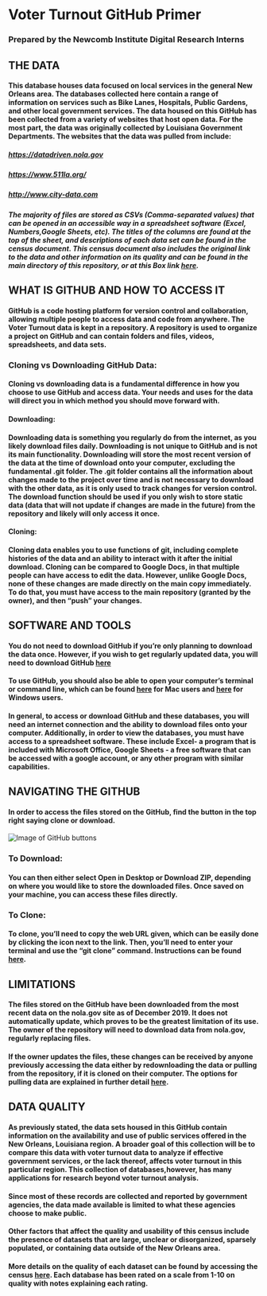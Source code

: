 # Voter Turnout GitHub Primer
### Prepared by the Newcomb Institute Digital Research Interns

## THE DATA
#### This database houses data focused on local services in the general New Orleans area. The databases collected here contain a range of information on services such as Bike Lanes, Hospitals, Public Gardens, and other local government services. The data housed on this GitHub has been collected from a variety of websites that host open data. For the most part, the data was originally collected by Louisiana Government Departments. The websites that the data was pulled from include:
##### https://datadriven.nola.gov
##### https://www.511la.org/
##### http://www.city-data.com
##### The majority of files are stored as CSVs (Comma-separated values) that can be opened in an accessible way in a spreadsheet software (Excel, Numbers,Google Sheets, etc). The titles of the columns are found at the top of the sheet, and descriptions of each data set can be found in the census document. This census document also includes the original link to the data and other information on its quality and can be found in the main directory of this repository, or at this Box link [here](https://app.box.com/file/529825835606).

## WHAT IS GITHUB AND HOW TO ACCESS IT
#### GitHub is a code hosting platform for version control and collaboration, allowing multiple people to access data and code from anywhere. The Voter Turnout data is kept in a repository. A repository is used to organize a project on GitHub and can contain folders and files, videos, spreadsheets, and data sets. 

### Cloning vs Downloading GitHub Data:
#### Cloning vs downloading data is a fundamental difference in how you choose to use GitHub and access data. Your needs and uses for the data will direct you in which method you should move forward with.
#### Downloading:
#### Downloading data is something you regularly do from the internet, as you likely download files daily. Downloading is not unique to GitHub and is not its main functionality. Downloading will store the most recent version of the data at the time of download onto your computer, excluding the fundamental .git folder. The .git folder contains all the information about changes made to the project over time and is not necessary to download with the other data, as it is only used to track changes for version control. The download function should be used if you only wish to store static data (data that will not update if changes are made in the future) from the repository and likely will only access it once.
#### Cloning: 
#### Cloning data enables you to use functions of git, including complete histories of the data and an ability to interact with it after the initial download. Cloning can be compared to Google Docs, in that multiple people can have access to edit the data. However, unlike Google Docs, none of these changes are made directly on the main copy immediately. To do that, you must have access to the main repository (granted by the owner), and then “push” your changes. 

## SOFTWARE AND TOOLS
#### You do not need to download GitHub if you’re only planning to download the data once. However, if you wish to get regularly updated data, you will need to download GitHub [here](https://desktop.github.com/)
#### To use GitHub, you should also be able to open your computer’s terminal or command line, which can be found [here](https://macpaw.com/how-to/use-terminal-on-mac) for Mac users and [here](https://www.digitalcitizen.life/7-ways-launch-command-prompt-windows-7-windows-8) for Windows users.
#### In general, to access or download GitHub and these databases, you will need an internet connection and the ability to download files onto your computer. Additionally, in order to view the databases, you must have access to a spreadsheet software. These include Excel- a program that is included with Microsoft Office, Google Sheets - a free software that can be accessed with a google account, or any other program with similar capabilities. 

## NAVIGATING THE GITHUB
#### In order to access the files stored on the GitHub, find the button in the top right saying clone or download.
![Image of GitHub buttons](https://i.stack.imgur.com/kjeQ9.png)
### To Download: 
#### You can then either select Open in Desktop or Download ZIP, depending on where you would like to store the downloaded files. Once saved on your machine, you can access these files directly.
### To Clone:
#### To clone, you’ll need to copy the web URL given, which can be easily done by clicking the icon next to the link. Then, you’ll need to enter your terminal and use the “git clone” command. Instructions can be found [here](https://help.github.com/en/github/creating-cloning-and-archiving-repositories/cloning-a-repository).

## LIMITATIONS
#### The files stored on the GitHub have been downloaded from the most recent data on the nola.gov site as of December 2019. It does not automatically update, which proves to be the greatest limitation of its use. The owner of the repository will need to download data from nola.gov, regularly replacing files. 
#### If the owner updates the files, these changes can be received by anyone previously accessing the data either by redownloading the data or pulling from the repository, if it is cloned on their computer.  The options for pulling data are explained in further detail [here](https://help.github.com/en/github/using-git/getting-changes-from-a-remote-repository).

## DATA QUALITY
#### As previously stated, the data sets housed in this GitHub contain information on the availability and use of public services offered in the New Orleans, Louisiana region. A broader goal of this collection will be to compare this data with voter turnout data to analyze if effective government services, or the lack thereof, affects voter turnout in this particular region. This collection of databases,however, has many applications for research beyond voter turnout analysis. 
#### Since most of these records are collected and reported by government agencies, the data made available is limited to what these agencies choose to make public. 
#### Other factors that affect the quality and usability of this census include the presence of datasets that are large, unclear or disorganized, sparsely populated, or containing data outside of the New Orleans area. 
#### More details on the quality of each dataset can be found by accessing the census [here](./Data_Census.xlsx). Each database has been rated on a scale from 1-10 on quality with notes explaining each rating. 
